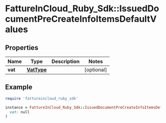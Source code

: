 # FattureInCloud_Ruby_Sdk::IssuedDocumentPreCreateInfoItemsDefaultValues

## Properties

| Name | Type | Description | Notes |
| ---- | ---- | ----------- | ----- |
| **vat** | [**VatType**](VatType.md) |  | [optional] |

## Example

```ruby
require 'fattureincloud_ruby_sdk'

instance = FattureInCloud_Ruby_Sdk::IssuedDocumentPreCreateInfoItemsDefaultValues.new(
  vat: null
)
```

